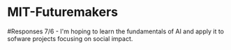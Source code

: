# MIT-Futuremakers

#Responses
7/6 - I'm hoping to learn the fundamentals of AI and apply it to sofware projects focusing on social impact.
  
